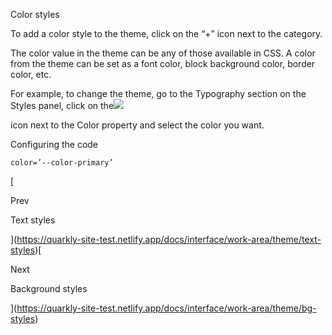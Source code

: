 Color styles

To add a color style to the theme, click on the “+” icon next to the category.

The color value in the theme can be any of those available in CSS. A color from the theme can be set as a font color, block background color, border color, etc.

For example, to change the theme, go to the Typography section on the Styles panel, click on the![](https://uploads.quarkly.io/landing/docs-theme-variables-icon.svg?v=1)

icon next to the Color property and select the color you want.

Configuring the code

```
color=’--color-primary’
```

[

Prev

Text styles



](https://quarkly-site-test.netlify.app/docs/interface/work-area/theme/text-styles)[

Next

Background styles



](https://quarkly-site-test.netlify.app/docs/interface/work-area/theme/bg-styles)